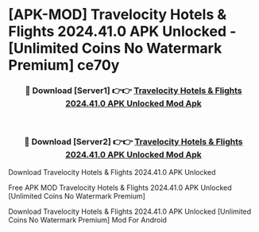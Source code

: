 # [APK-MOD] Travelocity Hotels & Flights 2024.41.0 APK Unlocked - [Unlimited Coins No Watermark Premium] ce70y



<div align="center">
<h3>🔴 Download [Server1] 👉👉 <a href="https://momento.my/?title=Travelocity_Hotels_&_Flights_2024.41.0_APK_Unlocked">Travelocity Hotels & Flights 2024.41.0 APK Unlocked Mod Apk</a></h3><br>

<h3>🔴 Download [Server2] 👉👉 <a href="https://momento.my/?title=Travelocity_Hotels_&_Flights_2024.41.0_APK_Unlocked">Travelocity Hotels & Flights 2024.41.0 APK Unlocked Mod Apk</a></h3>
</div>



Download Travelocity Hotels & Flights 2024.41.0 APK Unlocked 

Free APK MOD Travelocity Hotels & Flights 2024.41.0 APK Unlocked [Unlimited Coins No Watermark Premium]

Download Travelocity Hotels & Flights 2024.41.0 APK Unlocked [Unlimited Coins No Watermark Premium] Mod For Android
